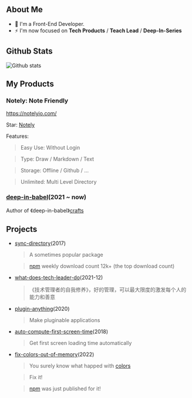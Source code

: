 ## About Me

- 👨  I'm a Front-End Developer.
- ⚡   I'm now focused on **Tech Products** / **Teach Lead** / **Deep-In-Series**

## Github Stats

![Github stats](https://github-readme-stats.vercel.app/api/?username=hoperyy&show_icons=true&icon_color=CE1D2D&text_color=718096&bg_color=ffffff&hide_title=true)

## My Products


### Notely: Note Friendly

https://notelyio.com/

Star: [Notely](https://github.com/hoperyy/Notely)

Features:

>   Easy Use: Without Login

>   Type: Draw / Markdown / Text

>   Storage: Offline / Github / ... 

>   Unlimited: Multi Level Directory

### [deep-in-babel](https://github.com/hoperyy/deep-in-babel)(2021 ~ now)

Author of 《deep-in-babel》[crafts](https://hoperyy.github.io/deep-in-babel)

## Projects

+   [sync-directory](https://github.com/hoperyy/sync-directory)(2017)

    > A sometimes popular package

    > [npm](https://www.npmjs.com/package/sync-directory) weekly download count 12k+ (the top download count)

+   [what-does-tech-leader-do](https://github.com/hoperyy/what-does-tech-leader-do)(2021-12)

    > 《技术管理者的自我修养》，好的管理，可以最大限度的激发每个人的能力和善意

+   [plugin-anything](https://github.com/hoperyy/blog/issues/150)(2020)

    > Make pluginable applications

+   [auto-compute-first-screen-time](https://github.com/hoperyy/auto-compute-first-screen-time)(2018)

    > Get first screen loading time automatically

+   [fix-colors-out-of-memory](https://www.npmjs.com/package/fix-colors-out-of-memory)(2022)

    > You surely know what happed with [colors](https://github.com/Marak/colors.js/issues/285)
    
    > Fix it!

    > [npm](https://www.npmjs.com/package/fix-colors-out-of-memory) was just published for it!
